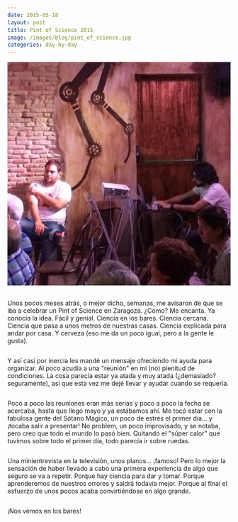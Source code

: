 ```yaml
---
date: 2015-05-18
layout: post
title: Pint of Science 2015
image: /images/blog/pint_of_science.jpg
categories: day-by-day
---
```

[![Pint of Science Zaragoza 2015 - Miky - Miguel](/images/blog/pint_of_science.jpg)](/images/blog/pint_of_science.jpg)
<pre></pre>
Unos pocos meses atrás, o mejor dicho, semanas, me avisaron de que se iba a celebrar un Pint of Science en Zaragoza. ¿Cómo? Me encanta. Ya conocía la idea. Fácil y genial. Ciencia en los bares. Ciencia cercana. Ciencia que pasa a unos metros de nuestras casas. Ciencia explicada para andar por casa. Y cerveza (eso me da un poco igual, pero a la gente le gusta).
<pre></pre>
Y así casi por inercia les mandé un mensaje ofreciendo mi ayuda para organizar. Al poco acudía a una "reunión" en mi (no) plenitud de condiciones. La cosa parecía estar ya atada y muy atada (¿demasiado? seguramente), así que esta vez me dejé llevar y ayudar cuando se requería.
<pre></pre>
Poco a poco las reuniones eran más serias y poco a poco la fecha se acercaba, hasta que llegó mayo y ya estábamos ahí. Me tocó estar con la fabulosa gente del Sótano Mágico, un poco de estrés el primer día... y ¡tocaba salir a presentar! No problem, un poco improvisado, y se notaba, pero creo que todo el mundo lo pasó bien. Quitando el "súper calor" que tuvimos sobre todo el primer día, todo parecía ir sobre ruedas.
<pre></pre>
Una minientrevista en la televisión, unos planos... ¡famoso! Pero lo mejor la sensación de haber llevado a cabo una primera experiencia de algo que seguro se va a repetir. Porque hay ciencia para dar y tomar. Porque aprenderemos de nuestros errores y saldrá todavía mejor. Porque al final el esfuerzo de unos pocos acaba convirtiéndose en algo grande.
<pre></pre>
¡Nos vemos en los bares!
